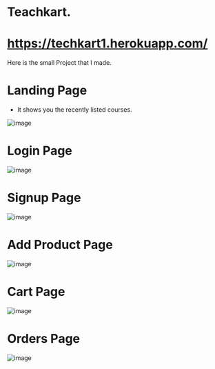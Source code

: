 # Teachkart.
# https://techkart1.herokuapp.com/
Here is the small Project that I made.

# Landing Page
* It shows you the recently listed courses.

![image](https://user-images.githubusercontent.com/32095032/183279192-fc6415e5-7ead-4e74-9385-61e1e7679aad.png)

# Login Page
![image](https://user-images.githubusercontent.com/32095032/183279289-e11818b0-ef85-4a53-ba2b-7f47b71feb9a.png)

# Signup Page
![image](https://user-images.githubusercontent.com/32095032/183279302-2b7335dc-2e87-415b-9e4f-d7d645b985a5.png)

# Add Product Page
![image](https://user-images.githubusercontent.com/32095032/183279356-43c13772-0efe-49fc-aa65-02aa644e675b.png)

# Cart Page
![image](https://user-images.githubusercontent.com/32095032/183279239-23f931a4-f28e-4aeb-a728-aa1965a52bfc.png)

# Orders Page
![image](https://user-images.githubusercontent.com/32095032/183279252-bdf3e9f4-b66f-4bcd-a14c-90e00b3a6a18.png)
